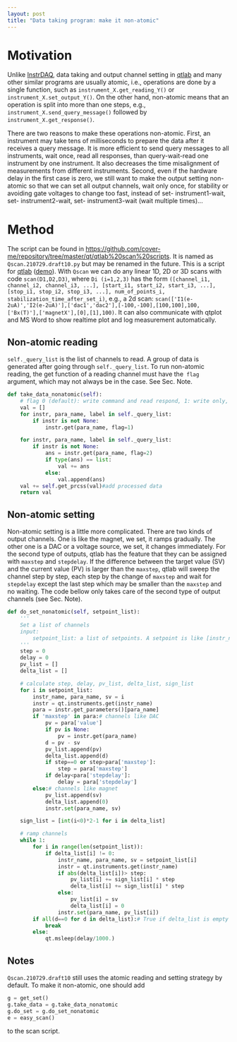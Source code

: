 ```yaml
---
layout: post
title: "Data taking program: make it non-atomic"
---
```


# Motivation

Unlike [InstrDAQ](https://github.com/cover-me/instrDAQ), data taking and output channel setting in [qtlab](https://github.com/heeres/qtlab) and many other similar programs are usually atomic, i.e., operations are done by a single function, such as `instrument_X.get_reading_Y()` or `instrument_X.set_output_Y()`. On the other hand, non-atomic means that an operation is split into more than one steps, e.g., `instrument_X.send_query_message()` followed by `instrument_X.get_response()`.

There are two reasons to make these operations non-atomic. First, an instrument may take tens of milliseconds to prepare the data after it receives a query message. It is more efficient to send query messages to all instruments, wait once, read all responses, than query-wait-read one instrument by one instrument. It also decreases the time misalignment of measurements from different instruments. Second, even if the hardware delay in the first case is zero, we still want to make the output setting non-atomic so that we can set all output channels, wait only once, for stability or avoiding gate voltages to change too fast, instead of set- instrument1-wait, set- instrument2-wait, set- instrument3-wait (wait multiple times)...

# Method

The script can be found in https://github.com/cover-me/repository/tree/master/qt/qtlab%20scan%20scripts. It is named as `Qscan.210729.draft10.py` but may be renamed in the future. This is a script for [qtlab](https://github.com/heeres/qtlab) ([demo]( https://cover-me.github.io/2019/03/31/qtplot-demo.html)). With  `Qscan` we can do any linear 1D, 2D or 3D scans with code `scan(D1,D2,D3)`, where `Di (i=1,2,3)` has the form `([channel_i1, channel_i2, channel_i3, ...], [start_i1, start_i2, start_i3, ...], [stop_i1, stop_i2, stop_i3, ...], num_of_points_i, stabilization_time_after_set_i)`, e.g., a 2d scan: `scan(['I1(e-2uA)','I2(e-2uA)'],['dac1','dac2'],[-100,-100],[100,100],100,['Bx(T)'],['magnetX'],[0],[1],100)`. It can also communicate with qtplot and MS Word to show realtime plot and log measurement automatically.

## Non-atomic reading

`self._query_list` is the list of channels to read. A group of data is generated after going through `self._query_list`. To run non-atomic reading, the get function of a reading channel must have the` flag` argument, which may not always be in the case. See Sec. Note.

```python
def take_data_nonatomic(self):
    # flag 0 (default): write command and read respond, 1: write only, 2: read only
    val = []
    for instr, para_name, label in self._query_list:
        if instr is not None:
            instr.get(para_name, flag=1)

    for instr, para_name, label in self._query_list:
        if instr is not None:
            ans = instr.get(para_name, flag=2)
            if type(ans) == list:
                val += ans
            else:
                val.append(ans)
    val += self.get_prcss(val)#add processed data
    return val      
```

##  Non-atomic setting

Non-atomic setting is a little more complicated. There are two kinds of output channels. One is like the magnet, we set, it ramps gradually. The other one is a DAC or a voltage source, we set, it changes immediately. For the second type of outputs, qtlab has the feature that they can be assigned with `maxstep` and `stepdelay`. If the difference between the target value (SV) and the current value (PV) is larger than the `maxstep`, qtlab will sweep the channel step by step, each step by the change of `maxstep` and wait for `stepdelay` except the last step which may be smaller than the `maxstep` and no waiting.  The code bellow only takes care of the second type of output channels (see Sec. Note).

```python
def do_set_nonatomic(self, setpoint_list):
    '''
    Set a list of channels
    input:
        setpoint_list: a list of setpoints. A setpoint is like [instr_name, para_name, sv]
    '''
    step = 0
    delay = 0
    pv_list = []
    delta_list = []

    # calculate step, delay, pv_list, delta_list, sign_list
    for i in setpoint_list:
        instr_name, para_name, sv = i
        instr = qt.instruments.get(instr_name)
        para = instr.get_parameters()[para_name]
        if 'maxstep' in para:# channels like DAC
            pv = para['value']
            if pv is None:
                pv = instr.get(para_name)
            d = pv - sv
            pv_list.append(pv)
            delta_list.append(d)
            if step==0 or step>para['maxstep']:
                step = para['maxstep']
            if delay<para['stepdelay']:
                delay = para['stepdelay']
        else:# channels like magnet
            pv_list.append(sv)
            delta_list.append(0)
            instr.set(para_name, sv)

    sign_list = [int(i<0)*2-1 for i in delta_list]

    # ramp channels
    while 1:
        for i in range(len(setpoint_list)):
            if delta_list[i] != 0:
                instr_name, para_name, sv = setpoint_list[i]
                instr = qt.instruments.get(instr_name)
                if abs(delta_list[i])> step:
                    pv_list[i] += sign_list[i] * step
                    delta_list[i] += sign_list[i] * step
                else:
                    pv_list[i] = sv
                    delta_list[i] = 0
                instr.set(para_name, pv_list[i])
        if all(d==0 for d in delta_list):# True if delta_list is empty
            break
        else:
            qt.msleep(delay/1000.)
```

## Notes
`Qscan.210729.draft10` still uses the atomic reading and setting strategy by default. To make it non-atomic, one should add

```python
g = get_set()
g.take_data = g.take_data_nonatomic
g.do_set = g.do_set_nonatomic
e = easy_scan()
```

to the scan script.
